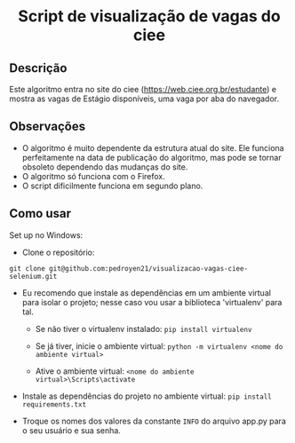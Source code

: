 <h1 align="center"> Script de visualização de vagas do ciee </h1>

<h2>Descrição</h2>

Este algoritmo entra no site do ciee (https://web.ciee.org.br/estudante) e mostra as vagas de Estágio disponíveis, uma vaga por aba do navegador.

<h2>Observações</h2> 

- O algoritmo é muito dependente da estrutura atual do site. Ele funciona perfeitamente na data de publicação do algoritmo, mas pode se tornar obsoleto dependendo das mudanças do site.
- O algoritmo só funciona com o Firefox.
- O script dificilmente funciona em segundo plano.

<h2>Como usar</h2>

Set up no Windows:

- Clone o repositório:

`git clone git@github.com:pedroyen21/visualizacao-vagas-ciee-selenium.git`

- Eu recomendo que instale as dependências em um ambiente virtual para isolar o projeto; nesse caso vou usar a biblioteca 'virtualenv' para tal.
   - Se não tiver o virtualenv instalado: 
      `pip install virtualenv`
  
   - Se já tiver, inicie o ambiente virtual:
       `python -m virtualenv <nome do ambiente virtual>`
   
   - Ative o ambiente virtual: 
       `<nome do ambiente virtual>\Scripts\activate`

- Instale as dependências do projeto no ambiente virtual: 
  `pip install requirements.txt`

- Troque os nomes dos valores da constante `INFO` do arquivo app.py para o seu usuário e sua senha.
